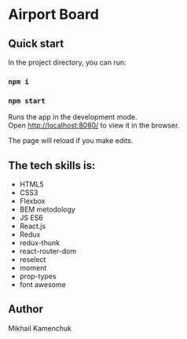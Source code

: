 # Airport Board

## Quick start

In the project directory, you can run:

### `npm i`

### `npm start`

Runs the app in the development mode.<br />
Open [http://localhost:8080/](http://localhost:8080/) to view it in the browser.

The page will reload if you make edits.<br />

## The tech skills is:

- HTML5
- CSS3
- Flexbox
- BEM metodology
- JS ES6
- React.js
- Redux
- redux-thunk
- react-router-dom
- reselect
- moment
- prop-types
- font awesome

## Author
Mikhail Kamenchuk

